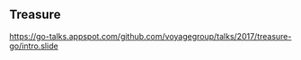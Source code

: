 Treasure
---

https://go-talks.appspot.com/github.com/voyagegroup/talks/2017/treasure-go/intro.slide
